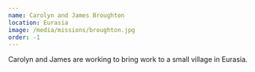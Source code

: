 ```yaml
---
name: Carolyn and James Broughton
location: Eurasia
image: /media/missions/broughton.jpg
order: -1
---
```


Carolyn and James are working to bring work to a small village in Eurasia.
